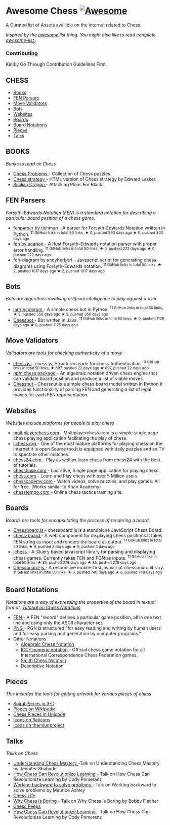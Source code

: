 <h1>
 Awesome Chess
 <a href="https://github.com/sindresorhus/awesome">
  <img alt="Awesome" src="https://cdn.rawgit.com/sindresorhus/awesome/d7305f38d29fed78fa85652e3a63e154dd8e8829/media/badge.svg"/>
 </a>
</h1>
<p>
 A Curated list of Assets availible on the internet related to Chess.
</p>
<p>
 <em>
  Inspired by the
  <a href="https://github.com/sindresorhus/awesome">
   awesome
  </a>
  list thing. You might also like to read complete
  <a href="https://github.com/sindresorhus/awesome">
   awesome-list
  </a>
  .
 </em>
</p>
<h3>
 Contributing
</h3>
<p>
 Kindly Go Through Contribution Guidelines First.
</p>
<h2>
 CHESS
</h2>
<ul>
 <li>
  <a href="#books">
   Books
  </a>
 </li>
 <li>
  <a href="#fen-parsers">
   FEN Parsers
  </a>
 </li>
 <li>
  <a href="#move-validators">
   Move Validators
  </a>
 </li>
 <li>
  <a href="#bots">
   Bots
  </a>
 </li>
 <li>
  <a href="#websites">
   Websites
  </a>
 </li>
 <li>
  <a href="#boards">
   Boards
  </a>
 </li>
 <li>
  <a href="#board-notations">
   Board Notations
  </a>
 </li>
 <li>
  <a href="#pieces">
   Pieces
  </a>
 </li>
 <li>
  <a href="#talks">
   Talks
  </a>
 </li>
</ul>
<h2>
 BOOKS
</h2>
<p>
 <em>
  Books to read on Chess
 </em>
</p>
<ul>
 <li>
  <a href="https://kairavacademydotcom.files.wordpress.com/2013/06/john-thursby-75-chess-problems.pdf">
   Chess Problems
  </a>
  - Collection of Chess puzzles.
 </li>
 <li>
  <a href="http://www.gutenberg.org/cache/epub/5614/pg5614-images.html">
   Chess strategy
  </a>
  - HTML version of Chess strategy by Edward Lasker.
 </li>
 <li>
  <a href="http://www.chesscity.com/PDF/Sicilian_Dragon_Black_Attacks_ssd.pdf">
   Sicilian Dragon
  </a>
  - Attacking Plans For Black.
 </li>
</ul>
<h2>
 FEN Parsers
</h2>
<p>
 <em>
  Forsyth–Edwards Notation (FEN) is a standard notation for describing a particular board position of a chess game.
 </em>
</p>
<ul>
 <li>
  <a href="https://github.com/tlehman/fenparser">
   fenparser by tlehman
  </a>
  - A parser for Forsyth-Edwards Notation wriitten in Python.
  <sup>
   11 GitHub links in total 50 links, ★ 0, pushed 300 days ago
  </sup>
  <sup>
   &#9733 0, pushed 300 days ago
  </sup>
 </li>
 <li>
  <a href="https://github.com/ucarion/fen">
   fen by ucarion
  </a>
  - A Rust Forsyth-Edwards notation parser with proper error handling.
  <sup>
   11 GitHub links in total 50 links, ★ 0, pushed 272 days ago
  </sup>
  <sup>
   &#9733 0, pushed 272 days ago
  </sup>
 </li>
 <li>
  <a href="https://github.com/andyherbert/fen-diagram">
   fen-diagram by andyherbert
  </a>
  - Javascript script for generating chess diagrams using Forsyth-Edwards notation.
  <sup>
   11 GitHub links in total 50 links, ★ 2, pushed 1017 days ago
  </sup>
  <sup>
   &#9733 2, pushed 1017 days ago
  </sup>
 </li>
</ul>
<h2>
 Bots
</h2>
<p>
 <em>
  Bots are algorithms involving artificial intelligence to play against a user.
 </em>
</p>
<ul>
 <li>
  <a href="https://github.com/benwr/latrunculorum">
   latrunculorum
  </a>
  - A simple chess bot in Python.
  <sup>
   11 GitHub links in total 50 links, ★ 3, pushed 356 days ago
  </sup>
  <sup>
   &#9733 3, pushed 356 days ago
  </sup>
 </li>
 <li>
  <a href="https://github.com/jfabeel/Chessbot">
   Chessbot
  </a>
  - Bot written in Java.
  <sup>
   11 GitHub links in total 50 links, ★ 0, pushed 1125 days ago
  </sup>
  <sup>
   &#9733 0, pushed 1125 days ago
  </sup>
 </li>
</ul>
<h2>
 Move Validators
</h2>
<p>
 <em>
  Validators are tools for checking authenticity of a move
 </em>
</p>
<ul>
 <li>
  <a href="https://github.com/jhlywa/chess.js">
   chess.js
  </a>
  - chess.js, Structured code for chess Authentication.
  <sup>
   11 GitHub links in total 50 links, ★ 697, pushed 22 days ago
  </sup>
  <sup>
   &#9733 697, pushed 22 days ago
  </sup>
 </li>
 <li>
  <a href="https://www.npmjs.com/package/chess">
   npm chess package
  </a>
  - An algebraic notation driven chess engine that can validate board position and produce a list of viable moves.
 </li>
 <li>
  <a href="https://github.com/cgearhart/Chessnut.git">
   Chessnut
  </a>
  - Chessnut is a simple chess board model written in Python.It provides functionality of parsing FEN and generating a list of legal moves for each FEN representation.
 </li>
</ul>
<h2>
 Websites
</h2>
<p>
 <em>
  Websites include platforms for people to play chess
 </em>
</p>
<ul>
 <li>
  <a href="multiplayerchess.com">
   multiplayerchess.com
  </a>
  - Multiplayerchess.com is a simple single page chess playing application facilitating the play of chess.
 </li>
 <li>
  <a href="http://en.lichess.org/">
   lichess.org
  </a>
  - One of the most mature platforms for playing chess on the internet.It is open Source too.It is equipped with daily puzzles and an TV to spectate other matches.
 </li>
 <li>
  <a href="https://chess24.com/en/play/chess">
   chess24.com
  </a>
  - Play as well as learn chess from chess24 with the best of tutorials.
 </li>
 <li>
  <a href="http://play.chessbase.com/js/apps/playchess/">
   chessbase.com
  </a>
  - Lucrative, Single page application for playing chess.
 </li>
 <li>
  <a href="http://www.chess.com/">
   chess.com
  </a>
  - Learn and Play chess with over 5 Million users.
 </li>
 <li>
  <a href="https://www.chesscademy.com/">
   chesscademy.com
  </a>
  - Watch videos, solve puzzles, and play games. All for free. (Works similar to Khan Academy)
 </li>
 <li>
  <a href="chesstempo.com">
   chesstempo.com
  </a>
  - Online chess tactics training site.
 </li>
</ul>
<h2>
 Boards
</h2>
<p>
 <em>
  Boards are tools for encapsulating the process of rendering a board.
 </em>
</p>
<ul>
 <li>
  <a href="https://github.com/oakmac/chessboardjs/">
   Chessboard.js
  </a>
  - chessboard.js is a standalone JavaScript Chess Board.
 </li>
 <li>
  <a href="https://github.com/laat/chess-board">
   chess-board
  </a>
  - A web component for displaying chess positions.It takes FEN string as input and renders the board as output.
  <sup>
   11 GitHub links in total 50 links, ★ 9, pushed 3 days ago
  </sup>
  <sup>
   &#9733 9, pushed 3 days ago
  </sup>
 </li>
 <li>
  <a href="https://github.com/bmarini/jchess">
   jchess
  </a>
  - A jQuery based javascript library for parsing and displaying chess games. Currently takes FEN and PGN as inputs.
  <sup>
   11 GitHub links in total 50 links, ★ 85, pushed 278 days ago
  </sup>
  <sup>
   &#9733 85, pushed 278 days ago
  </sup>
 </li>
 <li>
  <a href="https://github.com/caustique/chessboard-js">
   Chessboard-js
  </a>
  - A responsive mobile-first javascript chessboard library.
  <sup>
   11 GitHub links in total 50 links, ★ 6, pushed 740 days ago
  </sup>
  <sup>
   &#9733 6, pushed 740 days ago
  </sup>
 </li>
</ul>
<h2>
 Board Notations
</h2>
<p>
 <em>
  Notations are a way of expressing the properties of the board in textual format.
  <a href="http://chess.eusa.ed.ac.uk/Chess/Rules/notation.html">
   Tutorial on Chess Notations
  </a>
 </em>
</p>
<ul>
 <li>
  <a href="https://en.wikipedia.org/wiki/Forsyth%E2%80%93Edwards_Notation">
   FEN
  </a>
  - A FEN "record" defines a particular game position, all in one text line and using only the ASCII character set.
 </li>
 <li>
  <a href="http://www6.chessclub.com/help/PGN-spec">
   PNG
  </a>
  - PGN is structured "for easy reading and writing by human users and for easy parsing and generation by computer programs."
 </li>
 <li>
  Other Notations
  <ul>
   <li>
    <a href="https://en.wikipedia.org/wiki/Algebraic_notation_(chess)">
     Algebraic Chess Notation
    </a>
   </li>
   <li>
    <a href="https://en.wikipedia.org/wiki/ICCF_numeric_notation">
     ICCF numeric notation
    </a>
    - Official chess game notation for all International Correspondence Chess Federation games.
   </li>
   <li>
    <a href="http://www6.chessclub.com/chessviewer/smith.html">
     Smith Chess Notation
    </a>
   </li>
   <li>
    <a href="https://en.wikipedia.org/wiki/Descriptive_notation">
     Descriptive Notation
    </a>
   </li>
  </ul>
 </li>
</ul>
<h2>
 Pieces
</h2>
<p>
 <em>
  This includes the tools for getting artwork for various pieces of chess
 </em>
</p>
<ul>
 <li>
  <a href="https://www.thingiverse.com/thing:470700">
   Spiral Pieces in 3-D
  </a>
 </li>
 <li>
  <a href="https://commons.wikimedia.org/wiki/Category:PNG_chess_pieces/Standard_transparent">
   Pieces on Wikipedia
  </a>
 </li>
 <li>
  <a href="https://en.wikipedia.org/wiki/Chess_symbols_in_Unicode">
   Chess Pieces in Unicode
  </a>
 </li>
 <li>
  <a href="http://www.flaticon.com/search/chess">
   Icons on flaticons
  </a>
 </li>
 <li>
  <a href="https://thenounproject.com/search/?q=chess">
   Icons on thenounproject
  </a>
 </li>
</ul>
<h2>
 Talks
</h2>
<p>
 <em>
  Talks on Chess
 </em>
</p>
<ul>
 <li>
  <a href="https://www.youtube.com/watch?v=fPopQaY7Og4">
   Understanding Chess Mastery
  </a>
  -Talk on Understanding Chess Mastery by Jennifer Shahade
 </li>
 <li>
  <a href="https://www.youtube.com/watch?v=A3yDvM8aplY">
   How Chess Can Revolutionize Learning
  </a>
  - Talk on How Chess Can Revolutionize Learning by Cody Pomeranz
 </li>
 <li>
  <a href="https://www.youtube.com/watch?v=v34NqCbAA1c">
   Working backward to solve problems
  </a>
  - Talk on Working backward to solve problems by Maurice Ashley
 </li>
 <li>
  <a href="https://www.youtube.com/watch?v=lgCSo1Txw3c">
   Chess Life
  </a>
 </li>
 <li>
  <a href="https://www.youtube.com/watch?v=7EuxVOgrEig">
   Why Chess is Boring
  </a>
  - Talk on Why Chess is Boring by Bobby Fischer
 </li>
 <li>
  <a href="https://www.youtube.com/watch?v=p027ysBt0_M">
   Chess Peeps
  </a>
 </li>
 <li>
  <a href="https://www.youtube.com/watch?v=A3yDvM8aplY">
   How Chess Can Revolutionize Learning
  </a>
  - Talk on How Chess Can Revolutionize Learning by Cody Pomeranz
 </li>
</ul>
